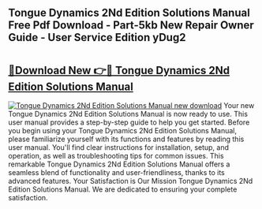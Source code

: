 ## Tongue Dynamics 2Nd Edition Solutions Manual Free Pdf Download - Part-5kb New Repair Owner Guide - User Service Edition yDug2

# <h2><a href="http://bc62291.oget.top/?id=Tongue+Dynamics+2Nd+Edition+Solutions+Manual">🔗Download New 👉🔴 Tongue Dynamics 2Nd Edition Solutions Manual</a></h2>

[![Tongue Dynamics 2Nd Edition Solutions Manual new download](https://i.imgur.com/5g1atiW.png)](http://bc62291.oget.top/?id=Tongue+Dynamics+2Nd+Edition+Solutions+Manual)
Your new Tongue Dynamics 2Nd Edition Solutions Manual is now ready to use. This user manual provides a step-by-step guide to help you get started. Before you begin using your Tongue Dynamics 2Nd Edition Solutions Manual, please familiarize yourself with its functions and features by reading this user manual. You'll find clear instructions for installation, setup, and operation, as well as troubleshooting tips for common issues. This remarkable Tongue Dynamics 2Nd Edition Solutions Manual offers a seamless blend of functionality and user-friendliness, thanks to its advanced features. Your Satisfaction is Our Mission Tongue Dynamics 2Nd Edition Solutions Manual. We are dedicated to ensuring your complete satisfaction.

